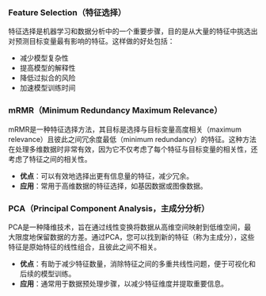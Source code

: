 ### Feature Selection（特征选择）
特征选择是机器学习和数据分析中的一个重要步骤，目的是从大量的特征中挑选出对预测目标变量最有影响的特征。这样做的好处包括：

- 减少模型复杂性
- 提高模型的解释性
- 降低过拟合的风险
- 加速模型训练时间 

### mRMR（Minimum Redundancy Maximum Relevance）
mRMR是一种特征选择方法，其目标是选择与目标变量高度相关（maximum relevance）且彼此之间冗余度最低（minimum redundancy）的特征。这种方法在处理多维数据时非常有效，因为它不仅考虑了每个特征与目标变量的相关性，还考虑了特征之间的相关性。

- **优点**：可以有效地选择出更有信息量的特征，减少冗余。
- **应用**：常用于高维数据的特征选择，如基因数据或图像数据。

### PCA（Principal Component Analysis，主成分分析）
PCA是一种降维技术，旨在通过线性变换将数据从高维空间映射到低维空间，最大限度地保留数据的方差。通过PCA，您可以找到新的特征（称为主成分），这些特征是原始特征的线性组合，且彼此之间不相关。

- **优点**：有助于减少特征数量，消除特征之间的多重共线性问题，便于可视化和后续的模型训练。
- **应用**：通常用于数据预处理步骤，以减少特征维度并提取重要信息。

